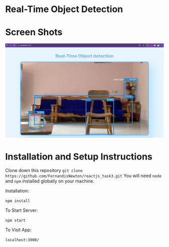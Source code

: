 # Real-Time Object Detection

<!-- # [LIVE DEMO](https://vigilant-mccarthy-c4403b.netlify.app/)  -->

# Screen Shots

  
![ObjectDetection](src/screenshots/ss.png)



 

# Installation and Setup Instructions

 

Clone down this repository `git clone https://github.com/FernandisNewton/reactjs_task3.git`
You will need `node` and `npm` installed globally on your machine.  

Installation:
 
`npm install`  

 
To Start Server:

`npm start`  

To Visit App:

`localhost:3000/`  
